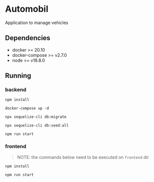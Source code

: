 # Automobil
Application to manage vehicles

## Dependencies
- docker >= 20.10
- docker-compose >= v2.7.0
- node >= v18.8.0

## Running

### backend
```
npm install

docker-compose up -d

npx sequelize-cli db:migrate

npx sequelize-cli db:seed:all

npm run start
```

### frontend
> NOTE: the commands below need to be executed on `frontend` dir
```
npm install

npm run start
```
